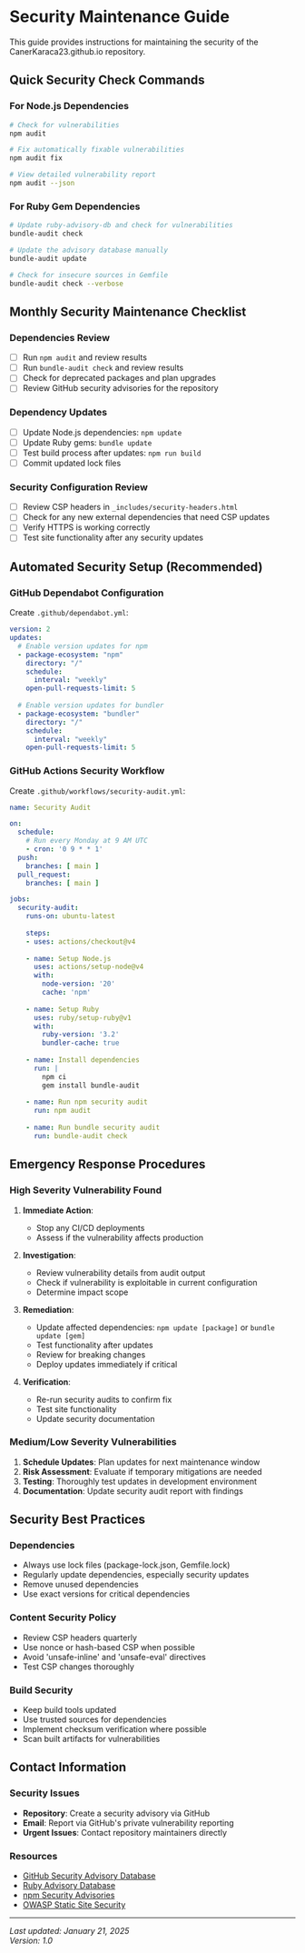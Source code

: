 # Security Maintenance Guide

This guide provides instructions for maintaining the security of the CanerKaraca23.github.io repository.

## Quick Security Check Commands

### For Node.js Dependencies
```bash
# Check for vulnerabilities
npm audit

# Fix automatically fixable vulnerabilities  
npm audit fix

# View detailed vulnerability report
npm audit --json
```

### For Ruby Gem Dependencies
```bash
# Update ruby-advisory-db and check for vulnerabilities
bundle-audit check

# Update the advisory database manually
bundle-audit update

# Check for insecure sources in Gemfile
bundle-audit check --verbose
```

## Monthly Security Maintenance Checklist

### Dependencies Review
- [ ] Run `npm audit` and review results
- [ ] Run `bundle-audit check` and review results  
- [ ] Check for deprecated packages and plan upgrades
- [ ] Review GitHub security advisories for the repository

### Dependency Updates
- [ ] Update Node.js dependencies: `npm update`
- [ ] Update Ruby gems: `bundle update`
- [ ] Test build process after updates: `npm run build`
- [ ] Commit updated lock files

### Security Configuration Review
- [ ] Review CSP headers in `_includes/security-headers.html`
- [ ] Check for any new external dependencies that need CSP updates
- [ ] Verify HTTPS is working correctly
- [ ] Test site functionality after any security updates

## Automated Security Setup (Recommended)

### GitHub Dependabot Configuration

Create `.github/dependabot.yml`:

```yaml
version: 2
updates:
  # Enable version updates for npm
  - package-ecosystem: "npm"
    directory: "/"
    schedule:
      interval: "weekly"
    open-pull-requests-limit: 5
    
  # Enable version updates for bundler
  - package-ecosystem: "bundler" 
    directory: "/"
    schedule:
      interval: "weekly"
    open-pull-requests-limit: 5
```

### GitHub Actions Security Workflow

Create `.github/workflows/security-audit.yml`:

```yaml
name: Security Audit

on:
  schedule:
    # Run every Monday at 9 AM UTC
    - cron: '0 9 * * 1'
  push:
    branches: [ main ]
  pull_request:
    branches: [ main ]

jobs:
  security-audit:
    runs-on: ubuntu-latest
    
    steps:
    - uses: actions/checkout@v4
    
    - name: Setup Node.js
      uses: actions/setup-node@v4
      with:
        node-version: '20'
        cache: 'npm'
        
    - name: Setup Ruby
      uses: ruby/setup-ruby@v1
      with:
        ruby-version: '3.2'
        bundler-cache: true
        
    - name: Install dependencies
      run: |
        npm ci
        gem install bundle-audit
        
    - name: Run npm security audit
      run: npm audit
      
    - name: Run bundle security audit  
      run: bundle-audit check
```

## Emergency Response Procedures

### High Severity Vulnerability Found

1. **Immediate Action**:
   - Stop any CI/CD deployments
   - Assess if the vulnerability affects production

2. **Investigation**:
   - Review vulnerability details from audit output
   - Check if vulnerability is exploitable in current configuration
   - Determine impact scope

3. **Remediation**:
   - Update affected dependencies: `npm update [package]` or `bundle update [gem]`
   - Test functionality after updates
   - Review for breaking changes
   - Deploy updates immediately if critical

4. **Verification**:
   - Re-run security audits to confirm fix
   - Test site functionality
   - Update security documentation

### Medium/Low Severity Vulnerabilities

1. **Schedule Updates**: Plan updates for next maintenance window
2. **Risk Assessment**: Evaluate if temporary mitigations are needed
3. **Testing**: Thoroughly test updates in development environment
4. **Documentation**: Update security audit report with findings

## Security Best Practices

### Dependencies
- Always use lock files (package-lock.json, Gemfile.lock)
- Regularly update dependencies, especially security updates
- Remove unused dependencies
- Use exact versions for critical dependencies

### Content Security Policy
- Review CSP headers quarterly
- Use nonce or hash-based CSP when possible
- Avoid 'unsafe-inline' and 'unsafe-eval' directives
- Test CSP changes thoroughly

### Build Security
- Keep build tools updated
- Use trusted sources for dependencies
- Implement checksum verification where possible
- Scan built artifacts for vulnerabilities

## Contact Information

### Security Issues
- **Repository**: Create a security advisory via GitHub
- **Email**: Report via GitHub's private vulnerability reporting
- **Urgent Issues**: Contact repository maintainers directly

### Resources
- [GitHub Security Advisory Database](https://github.com/advisories)
- [Ruby Advisory Database](https://github.com/rubysec/ruby-advisory-db)
- [npm Security Advisories](https://www.npmjs.com/advisories)
- [OWASP Static Site Security](https://owasp.org/www-project-top-ten/)

---

*Last updated: January 21, 2025*  
*Version: 1.0*